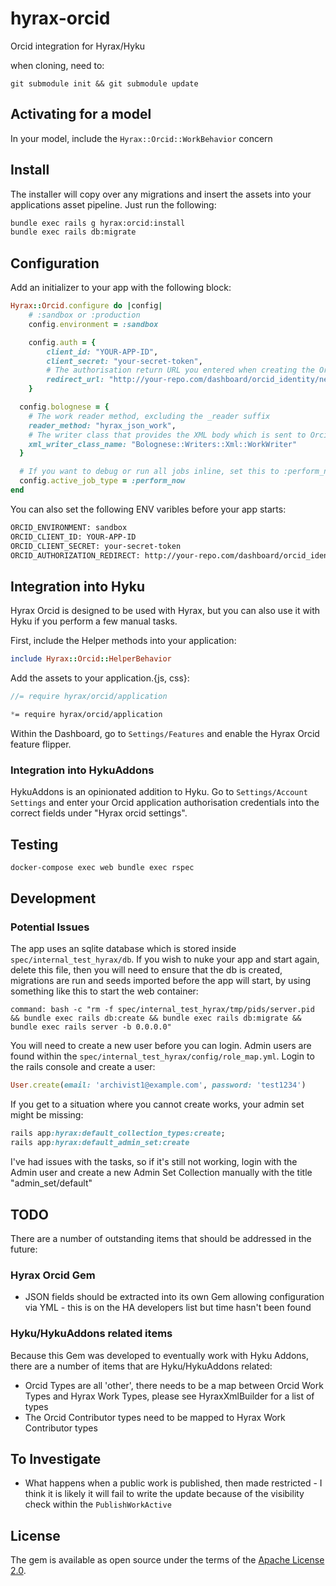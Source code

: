 # hyrax-orcid

Orcid integration for Hyrax/Hyku

when cloning, need to:

`git submodule init && git submodule update`

## Activating for a model

In your model, include the `Hyrax::Orcid::WorkBehavior` concern

## Install

The installer will copy over any migrations and insert the assets into your applications asset pipeline. Just run the following:

```bash
bundle exec rails g hyrax:orcid:install
bundle exec rails db:migrate
```

## Configuration

Add an initializer to your app with the following block:

```ruby
Hyrax::Orcid.configure do |config|
	# :sandbox or :production
	config.environment = :sandbox

	config.auth = {
		client_id: "YOUR-APP-ID",
		client_secret: "your-secret-token",
		# The authorisation return URL you entered when creating the Orcid Application. Should be your repository URL and `/dashboard/orcid_identity/new`
		redirect_url: "http://your-repo.com/dashboard/orcid_identity/new"
	}

  config.bolognese = {
    # The work reader method, excluding the _reader suffix
    reader_method: "hyrax_json_work",
    # The writer class that provides the XML body which is sent to Orcid
    xml_writer_class_name: "Bolognese::Writers::Xml::WorkWriter"
  }

  # If you want to debug or run all jobs inline, set this to :perform_now - defaults to :perform_later
  config.active_job_type = :perform_now
end
```

You can also set the following ENV varibles before your app starts:

```bash
ORCID_ENVIRONMENT: sandbox
ORCID_CLIENT_ID: YOUR-APP-ID
ORCID_CLIENT_SECRET: your-secret-token
ORCID_AUTHORIZATION_REDIRECT: http://your-repo.com/dashboard/orcid_identity/new
```

## Integration into Hyku

Hyrax Orcid is designed to be used with Hyrax, but you can also use it with Hyku if you perform a few manual tasks.

First, include the Helper methods into your application:

```ruby
include Hyrax::Orcid::HelperBehavior
```

Add the assets to your application.{js, css}:

```js
//= require hyrax/orcid/application
```

```css
*= require hyrax/orcid/application
```

Within the Dashboard, go to `Settings/Features` and enable the Hyrax Orcid feature flipper.

### Integration into HykuAddons

HykuAddons is an opinionated addition to Hyku. Go to `Settings/Account Settings` and enter your Orcid application authorisation credentials into the correct fields under "Hyrax orcid settings".

## Testing

```bash
docker-compose exec web bundle exec rspec

```

## Development

### Potential Issues

The app uses an sqlite database which is stored inside `spec/internal_test_hyrax/db`. If you wish to nuke your app and start again, delete this file,
then you will need to ensure that the db is created, migrations are run and seeds imported before the app will start, by using something like this to start the web container:

```
command: bash -c "rm -f spec/internal_test_hyrax/tmp/pids/server.pid && bundle exec rails db:create && bundle exec rails db:migrate && bundle exec rails server -b 0.0.0.0"
```

You will need to create a new user before you can login. Admin users are found within the `spec/internal_test_hyrax/config/role_map.yml`. Login to the rails console and create a user:

```ruby
User.create(email: 'archivist1@example.com', password: 'test1234')
```

If you get to a situation where you cannot create works, your admin set might be missing:

```ruby
rails app:hyrax:default_collection_types:create;
rails app:hyrax:default_admin_set:create
```

I've had issues with the tasks, so if it's still not working, login with the Admin user and create a new Admin Set Collection manually with the title "admin_set/default"

## TODO

There are a number of outstanding items that should be addressed in the future:

### Hyrax Orcid Gem

+ JSON fields should be extracted into its own Gem allowing configuration via YML - this is on the HA developers list but time hasn't been found

### Hyku/HykuAddons related items

Because this Gem was developed to eventually work with Hyku Addons, there are a number of items that are Hyku/HykuAddons related:

+ Orcid Types are all 'other', there needs to be a map between Orcid Work Types and Hyrax Work Types, please see HyraxXmlBuilder for a list of types
+ The Orcid Contributor types need to be mapped to Hyrax Work Contributor types

## To Investigate

+ What happens when a public work is published, then made restricted - I think it is likely it will fail to write the update because of the visibility check within the `PublishWorkActive`

## License

The gem is available as open source under the terms of the [Apache License 2.0](https://opensource.org/licenses/Apache-2.0).
